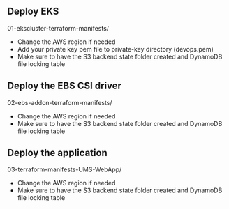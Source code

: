 ## Deploy EKS
01-ekscluster-terraform-manifests/

- Change the AWS region if needed
- Add your private key pem file to private-key directory (devops.pem)
- Make sure to have the S3 backend state folder created and DynamoDB file locking table

## Deploy the EBS CSI driver 
02-ebs-addon-terraform-manifests/

- Change the AWS region if needed
- Make sure to have the S3 backend state folder created and DynamoDB file locking table


## Deploy the application
03-terraform-manifests-UMS-WebApp/

- Change the AWS region if needed
- Make sure to have the S3 backend state folder created and DynamoDB file locking table


